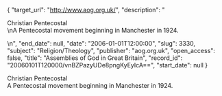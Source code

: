 {
  "target_url": "http://www.aog.org.uk/", 
  "description": "<p>Christian Pentecostal<br />\nA Pentecostal movement beginning in Manchester in 1924.</p>\n", 
  "end_date": null, 
  "date": "2006-01-01T12:00:00", 
  "slug": 3330, 
  "subject": "Religion/Theology", 
  "publisher": "aog.org.uk", 
  "open_access": false, 
  "title": "Assemblies of God in Great Britain", 
  "record_id": "20060101T120000/vnBZPazyUDe8pngKyEyIcA==", 
  "start_date": null
}

<p>Christian Pentecostal<br />
A Pentecostal movement beginning in Manchester in 1924.</p>
